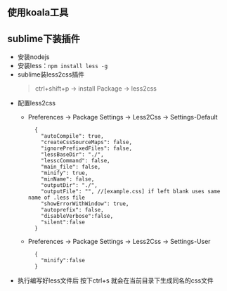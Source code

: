 ## 使用koala工具

## sublime下装插件
- 安装nodejs
- 安装less：`npm install less -g`
- sublime装less2css插件
	> ctrl+shift+p -> install Package -> less2css
- 配置less2css
	- Preferences -> Package Settings -> Less2Css -> Settings-Default
	
			{
			  "autoCompile": true,
			  "createCssSourceMaps": false,
			  "ignorePrefixedFiles": false,
			  "lessBaseDir": "./",
			  "lesscCommand": false,
			  "main_file": false,
			  "minify": true,
			  "minName": false,
			  "outputDir": "./",
			  "outputFile": "", //[example.css] if left blank uses same name of .less file
			  "showErrorWithWindow": true,
			  "autoprefix": false,
			  "disableVerbose":false,
			  "silent":false
			}
	- Preferences → Package Settings → Less2Css → Settings-User

			{
			  "minify":false
			}
- 执行编写好less文件后 按下ctrl+s 就会在当前目录下生成同名的css文件